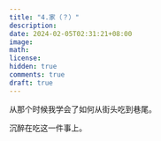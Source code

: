 ```yaml
---
title: "4.家（？）"
description: 
date: 2024-02-05T02:31:21+08:00
image: 
math: 
license: 
hidden: true
comments: true
draft: true
---
```




从那个时候我学会了如何从街头吃到巷尾。

沉醉在吃这一件事上。